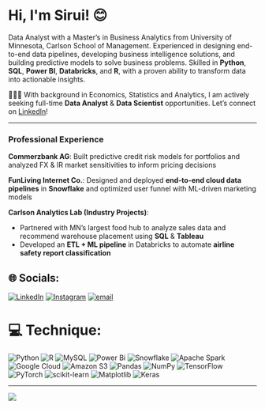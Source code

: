 # Hi, I'm Sirui! 😊

Data Analyst with a Master’s in Business Analytics from University of Minnesota, Carlson School of Management. Experienced in designing end-to-end data pipelines, developing business intelligence solutions, and building predictive models to solve business problems. Skilled in **Python**, **SQL**, **Power BI**, **Databricks**, and **R**, with a proven ability to transform data into actionable insights. 

👩🏻‍💻 With background in Economics, Statistics and Analytics, I am actively seeking full-time **Data Analyst** & **Data Scientist** opportunities. 
Let’s connect on [LinkedIn](https://www.linkedin.com/in/siruiluo/)!<br>

---

### Professional Experience

**Commerzbank AG**: Built predictive credit risk models for portfolios and analyzed FX & IR market sensitivities to inform pricing decisions  

**FunLiving Internet Co.**: Designed and deployed **end-to-end cloud data pipelines** in **Snowflake** and optimized user funnel with ML-driven marketing models  

**Carlson Analytics Lab (Industry Projects)**: 
- Partnered with MN’s largest food hub to analyze sales data and recommend warehouse placement using **SQL** & **Tableau** 
- Developed an **ETL + ML pipeline** in Databricks to automate **airline safety report classification**
  
## 🌐 Socials:
[![LinkedIn](https://img.shields.io/badge/LinkedIn-%230077B5.svg?logo=linkedin&logoColor=white)](https://linkedin.com/in/siruiluo) 
[![Instagram](https://img.shields.io/badge/Instagram-%23E4405F.svg?logo=Instagram&logoColor=white)](https://instagram.com/antialc0730) 
[![email](https://img.shields.io/badge/Email-D14836?logo=gmail&logoColor=white)](mailto:sirui1563@gmail.com) 

# 💻 Technique:
![Python](https://img.shields.io/badge/python-3670A0?style=for-the-badge&logo=python&logoColor=ffdd54) 
![R](https://img.shields.io/badge/r-%23276DC3.svg?style=for-the-badge&logo=r&logoColor=white) 
![MySQL](https://img.shields.io/badge/mysql-4479A1.svg?style=for-the-badge&logo=mysql&logoColor=white) 
![Power Bi](https://img.shields.io/badge/power_bi-F2C811?style=for-the-badge&logo=powerbi&logoColor=black)
![Snowflake](https://img.shields.io/badge/snowflake-%2329B5E8.svg?style=for-the-badge&logo=snowflake&logoColor=white)
![Apache Spark](https://img.shields.io/badge/Apache%20Spark-FDEE21?style=for-the-badge&logo=apachespark&logoColor=black)
![Google Cloud](https://img.shields.io/badge/GoogleCloud-%234285F4.svg?style=for-the-badge&logo=google-cloud&logoColor=white)
![Amazon S3](https://img.shields.io/badge/Amazon%20S3-FF9900?style=for-the-badge&logo=amazons3&logoColor=white)
![Pandas](https://img.shields.io/badge/pandas-%23150458.svg?style=for-the-badge&logo=pandas&logoColor=white) 
![NumPy](https://img.shields.io/badge/numpy-%23013243.svg?style=for-the-badge&logo=numpy&logoColor=white) ![TensorFlow](https://img.shields.io/badge/TensorFlow-%23FF6F00.svg?style=for-the-badge&logo=TensorFlow&logoColor=white) 
![PyTorch](https://img.shields.io/badge/PyTorch-%23EE4C2C.svg?style=for-the-badge&logo=PyTorch&logoColor=white) ![scikit-learn](https://img.shields.io/badge/scikit--learn-%23F7931E.svg?style=for-the-badge&logo=scikit-learn&logoColor=white) 
![Matplotlib](https://img.shields.io/badge/Matplotlib-%23ffffff.svg?style=for-the-badge&logo=Matplotlib&logoColor=black) 
![Keras](https://img.shields.io/badge/Keras-%23D00000.svg?style=for-the-badge&logo=Keras&logoColor=white) 

---
[![](https://visitcount.itsvg.in/api?id=sirui-luo&icon=0&color=0)](https://visitcount.itsvg.in)

<!-- Proudly created with GPRM ( https://gprm.itsvg.in ) -->
